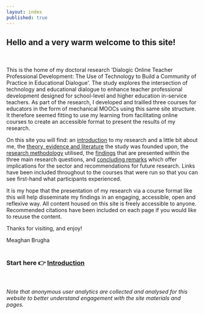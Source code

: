 ```yaml
---
layout: index
published: true
---
```


## Hello and a very warm welcome to this site! 
<br/><br/>
This is the home of my doctoral research 'Dialogic Online Teacher Professional Development: The Use of Technology to Build a Community of Practice in Educational Dialogue'. The study explores the intersection of technology and educational dialogue to enhance teacher professional development designed for school-level and higher education in-service teachers. As part of the research, I developed and trailled three courses for educators in the form of mechanical MOOCs using this same site structure. It therefore seemed fitting to use my learning from facilitating online courses to create an accessible format to present the results of my research. 

On this site you will find: an [introduction](https://mbrugha.github.io/dissertation/modules/introduction/introduction/) to my research and a little bit about me, the [theory, evidence and literature](https://mbrugha.github.io/dissertation/modules/theory%20&%20evidence/theory-&-evidence/) the study was founded upon, the [research methodology](https://mbrugha.github.io/dissertation/modules/research%20methods/research-methods/) utilised, the [findings](https://mbrugha.github.io/dissertation/modules/findings/findings/) that are presented within the three main research questions, and [concluding remarks](https://mbrugha.github.io/dissertation/modules/conclusions/conclusions/) which offer implications for the sector and recommendations for future research. Links have been included throughout to the courses that were run so that you can see first-hand what participants experienced.

It is my hope that the presentation of my research via a course format like this will help disseminate my findings in an engaging, accessible, open and reflexive way. All content housed on this site is freely accessible to anyone. Recommended citations have been included on each page if you would like to reuuse the content.

Thanks for visiting, and enjoy!

Meaghan Brugha
<br/><br/>
### Start here  :point_right:  [Introduction](https://mbrugha.github.io/dissertation/modules/introduction/introduction/)
<br/><br/>
*Note that anonymous user analytics are collected and analysed for this website to better understand engagement with the site materials and pages.*
